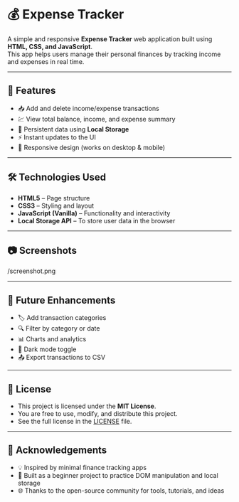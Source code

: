 # 💰 Expense Tracker

A simple and responsive **Expense Tracker** web application built using **HTML, CSS, and JavaScript**.  
This app helps users manage their personal finances by tracking income and expenses in real time.

---

## 🌟 Features

- 📥 Add and delete income/expense transactions  
- 💹 View total balance, income, and expense summary  
- 💾 Persistent data using **Local Storage**  
- ⚡ Instant updates to the UI  
- 📱 Responsive design (works on desktop & mobile)

---

## 🛠️ Technologies Used

- **HTML5** – Page structure  
- **CSS3** – Styling and layout  
- **JavaScript (Vanilla)** – Functionality and interactivity  
- **Local Storage API** – To store user data in the browser

---

## 📷 Screenshots

/screenshot.png

---

## 📌 Future Enhancements

- 🏷️ Add transaction categories  
- 🔍 Filter by category or date  
- 📊 Charts and analytics  
- 🌙 Dark mode toggle  
- 📤 Export transactions to CSV
  
---

## 📄 License

- This project is licensed under the **MIT License**.  
- You are free to use, modify, and distribute this project.  
- See the full license in the [LICENSE](LICENSE) file.

---

## 🙏 Acknowledgements

- 💡 Inspired by minimal finance tracking apps  
- 🧰 Built as a beginner project to practice DOM manipulation and local storage  
- 🌐 Thanks to the open-source community for tools, tutorials, and ideas  
